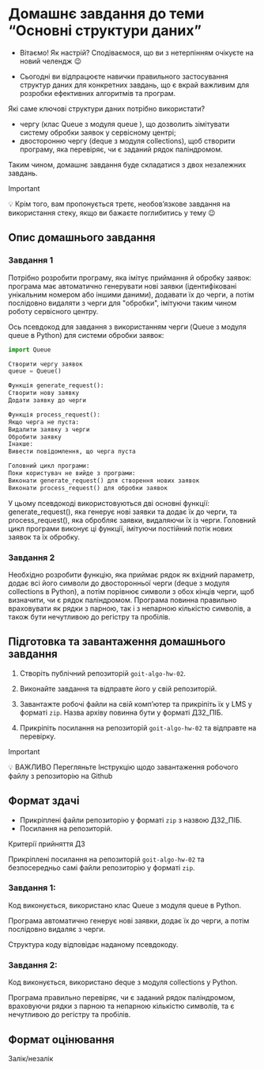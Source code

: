 # Домашнє завдання до теми “Основні структури даних”

- Вітаємо! Як настрiй? Сподiваємося, що ви з нетерпiнням очікуєте на новий челендж 😉

- Сьогодні ви відпрацюєте навички правильного застосування структур даних для конкретних завдань, що є вкрай важливим для розробки ефективних алгоритмів та програм.

Які саме ключові структури даних потрібно використати?

- чергу (клас Queue з модуля queue ), що дозволить зімітувати систему обробки заявок у сервісному центрі;
- двосторонню чергу (deque з модуля collections), щоб створити програму, яка перевіряє, чи є заданий рядок паліндромом.

Таким чином, домашнє завдання буде складатися з двох незалежних завдань.

> [!IMPORTANT]
>
> 💡 Крім того, вам пропонується третє, необов’язкове завдання на використання стеку, якщо ви бажаєте поглибитись у тему 😉

## Опис домашнього завдання

### Завдання 1

Потрібно розробити програму, яка імітує приймання й обробку заявок: програма має автоматично генерувати нові заявки (ідентифіковані унікальним номером або іншими даними), додавати їх до черги, а потім послідовно видаляти з черги для "обробки", імітуючи таким чином роботу сервісного центру.

Ось псевдокод для завдання з використанням черги (Queue з модуля queue в Python) для системи обробки заявок:

```Python
import Queue

Створити чергу заявок
queue = Queue()

Функція generate_request():
Створити нову заявку
Додати заявку до черги

Функція process_request():
Якщо черга не пуста:
Видалити заявку з черги
Обробити заявку
Інакше:
Вивести повідомлення, що черга пуста

Головний цикл програми:
Поки користувач не вийде з програми:
Виконати generate_request() для створення нових заявок
Виконати process_request() для обробки заявок
```

У цьому псевдокоді використовуються дві основні функції: generate_request(), яка генерує нові заявки та додає їх до черги, та process_request(), яка обробляє заявки, видаляючи їх із черги. Головний цикл програми виконує ці функції, імітуючи постійний потік нових заявок та їх обробку.

### Завдання 2

Необхідно розробити функцію, яка приймає рядок як вхідний параметр, додає всі його символи до двосторонньої черги (deque з модуля collections в Python), а потім порівнює символи з обох кінців черги, щоб визначити, чи є рядок паліндромом. Програма повинна правильно враховувати як рядки з парною, так і з непарною кількістю символів, а також бути нечутливою до регістру та пробілів.


## Підготовка та завантаження домашнього завдання

1. Створіть публічний репозиторій `goit-algo-hw-02`.

2. Виконайте завдання та відправте його у свій репозиторій.

3. Завантажте робочі файли на свій комп’ютер та прикріпіть їх у LMS у форматі `zip`. Назва архіву повинна бути у форматі ДЗ2_ПІБ.

4. Прикріпіть посилання на репозиторій `goit-algo-hw-02` та відправте на перевірку.

> [!IMPORTANT]
>
> 💡 ВАЖЛИВО Перегляньте Інструкцію щодо завантаження робочого файлу з репозиторію на Github

## Формат здачі

- Прикріплені файли репозиторію у форматі `zip` з назвою ДЗ2_ПІБ.
- Посилання на репозиторій.

Критерії прийняття ДЗ

Прикріплені посилання на репозиторій `goit-algo-hw-02` та безпосередньо самі файли репозиторію у форматі `zip`.

### Завдання 1:

Код виконується, використано клас Queue з модуля queue в Python.

Програма автоматично генерує нові заявки, додає їх до черги, а потім послідовно видаляє з черги.

Структура коду відповідає наданому псевдокоду.

### Завдання 2:

Код виконується, використано deque з модуля collections у Python.

Програма правильно перевіряє, чи є заданий рядок паліндромом, враховуючи рядки з парною та непарною кількістю символів, та є нечутливою до регістру та пробілів.


## Формат оцінювання

Залік/незалік
